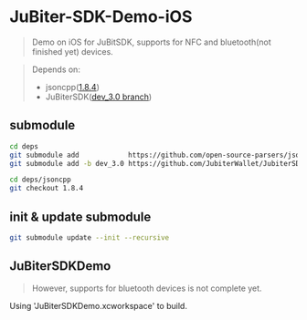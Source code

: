 # JuBiter-SDK-Demo-iOS
> Demo on iOS for JuBitSDK, supports for NFC and bluetooth(not finished yet) devices.

> Depends on:
> - jsoncpp([1.8.4](https://github.com/open-source-parsers/jsoncpp.git))
> - JuBiterSDK([dev_3.0 branch](https://github.com/JubiterWallet/JubiterSDK_C.git))


## submodule
```bash
cd deps
git submodule add            https://github.com/open-source-parsers/jsoncpp.git jsoncpp
git submodule add -b dev_3.0 https://github.com/JubiterWallet/JubiterSDK_C.git JubiterSDK
```

```bash
cd deps/jsoncpp
git checkout 1.8.4
```


## init & update submodule
```bash
git submodule update --init --recursive
```


## JuBiterSDKDemo
>  However, supports for bluetooth devices is not complete yet.

Using 'JuBiterSDKDemo.xcworkspace' to build.
